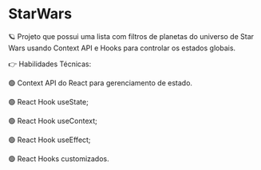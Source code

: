 # StarWars

:ringed_planet: Projeto que possui uma lista com filtros de planetas do universo de Star Wars usando Context API e Hooks para controlar os estados globais.  

:point_right: Habilidades Técnicas:    

:green_circle: Context API do React para gerenciamento de estado.  

:green_circle: React Hook useState;  

:green_circle: React Hook useContext;  

:green_circle: React Hook useEffect;  

:green_circle: React Hooks customizados.

